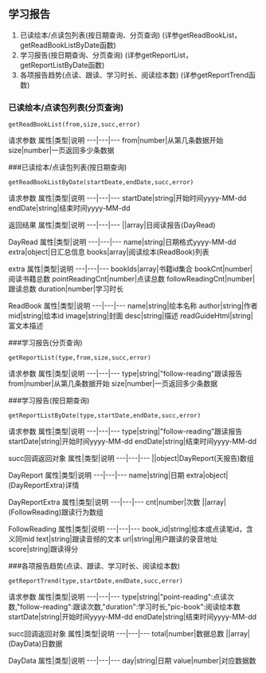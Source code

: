 ## 学习报告
  1. 已读绘本/点读包列表(按日期查询、分页查询)	(详参getReadBookList，getReadBookListByDate函数)
  2. 学习报告(按日期查询、分页查询)	(详参getReportList，getReportListByDate函数)
  3. 各项报告趋势(点读、跟读、学习时长、阅读绘本数)	(详参getReportTrend函数)

###  已读绘本/点读包列表(分页查询)
```
getReadBookList(from,size,succ,error)
```

请求参数
属性|类型|说明
---|---|---
from|number|从第几条数据开始
size|number|一页返回多少条数据

###已读绘本/点读包列表(按日期查询)
```
getReadBookListByDate(startDeate,endDate,succ,error)

```
请求参数
属性|类型|说明
---|---|---
startDate|string|开始时间yyyy-MM-dd
endDate|string|结束时间yyyy-MM-dd

返回结果
属性|类型|说明
---|---|---
||array|日阅读报告(DayRead)

DayRead
属性|类型|说明
---|---|---
name|string|日期格式yyyy-MM-dd
extra|object|日汇总信息
books|array|阅读绘本(ReadBook)列表

extra
属性|类型|说明
---|---|---
bookIds|array|书籍id集合
bookCnt|number|阅读书籍总数
pointReadingCnt|number|点读总数
followReadingCnt|number|跟读总数
duration|number|学习时长

ReadBook
属性|类型|说明
---|---|---
name|string|绘本名称
author|string|作者
mid|string|绘本id
image|string|封面
desc|string|描述
readGuideHtml|string|富文本描述

###学习报告(分页查询)
```
getReportList(type,from,size,succ,error)

```

请求参数
属性|类型|说明
---|---|---
type|string|"follow-reading"跟读报告
from|number|从第几条数据开始
size|number|一页返回多少条数据

###学习报告(按日期查询)
```
getReportListByDate(type,startDate,endDate,succ,error)

```

请求参数
属性|类型|说明
---|---|---
type|string|"follow-reading"跟读报告
startDate|string|开始时间yyyy-MM-dd
endDate|string|结束时间yyyy-MM-dd

succ回调返回对象
属性|类型|说明
---|---|---
||object|DayReport(天报告)数组

DayReport
属性|类型|说明
---|---|---
name|string|日期
extra|object|(DayReportExtra)详情

DayReportExtra
属性|类型|说明
---|---|---
cnt|number|次数
||array|(FollowReading)跟读行为数组

FollowReading
属性|类型|说明
---|---|---
book_id|string|绘本或点读笔id，含义同mid
text|string|跟读音频的文本
url|string|用户跟读的录音地址
score|string|跟读得分

###各项报告趋势(点读、跟读、学习时长、阅读绘本数)
```
getReportTrend(type,startDate,endDate,succ,error)

```

请求参数
属性|类型|说明
---|---|---
type|string|"point-reading":点读次数,"follow-reading":跟读次数,"duration":学习时长,"pic-book":阅读绘本数
startDate|string|开始时间yyyy-MM-dd
endDate|string|结束时间yyyy-MM-dd

succ回调返回对象
属性|类型|说明
---|---|---
total|number|数据总数
||array|(DayData)日数据

DayData
属性|类型|说明
---|---|---
day|string|日期
value|number|对应数据数

